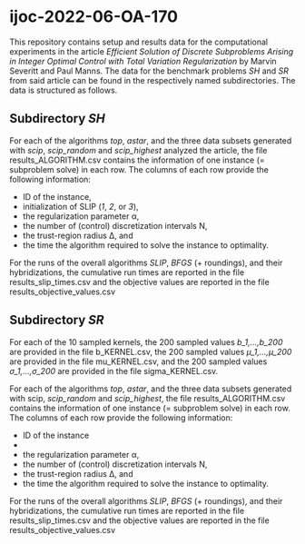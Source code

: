 # ijoc-2022-06-OA-170

This repository contains setup and results data for the computational experiments in the article _Efficient Solution of Discrete Subproblems Arising in Integer Optimal Control with Total Variation Regularization_ by Marvin Severitt and Paul Manns. The data for the benchmark problems _SH_ and _SR_ from said article can be found in the respectively named subdirectories. The data is structured as follows.

## Subdirectory _SH_

For each of the algorithms _top_, _astar_, and the three data subsets generated with _scip_, _scip\_random_ and _scip\_highest_ analyzed the article, the file results_ALGORITHM.csv contains the information of one instance (= subproblem solve) in each row. The columns of each row provide the following information:

* ID of the instance,
* initialization of SLIP (_1_, _2_, or  _3_),
* the regularization parameter &alpha;,
* the number of (control) discretization intervals N,
* the trust-region radius &Delta;, and
* the time the algorithm required to solve the instance to optimality.

For the runs of the overall algorithms _SLIP_, _BFGS_ (+ roundings), and their hybridizations, the cumulative run times are reported in the file
results_slip_times.csv and the objective values are reported in the file results_objective_values.csv


## Subdirectory _SR_

For each of the 10 sampled kernels, the 200 sampled values _b\_1,...,b\_200_ are provided in the file b_KERNEL.csv, the 200 sampled values _&mu;\_1,...,&mu;\_200_ are provided in the file mu_KERNEL.csv, and the 200 sampled values _&sigma;\_1,...,&sigma;\_200_ are provided in the file sigma_KERNEL.csv. 

For each of the algorithms _top_, _astar_, and the three data subsets generated with scip, _scip\_random_ and _scip\_highest_, the file results_ALGORITHM.csv contains the information of one instance (= subproblem solve) in each row. The columns of each row provide the following information:

* ID of the instance
* 
* the regularization parameter &alpha;,
* the number of (control) discretization intervals N,
* the trust-region radius &Delta;, and
* the time the algorithm required to solve the instance to optimality.

For the runs of the overall algorithms _SLIP_, _BFGS_ (+ roundings), and their hybridizations, the cumulative run times are reported in the file
results_slip_times.csv and the objective values are reported in the file results_objective_values.csv
